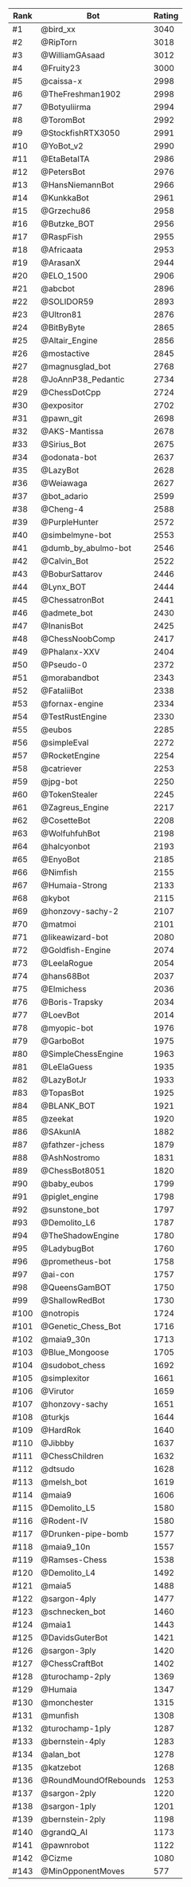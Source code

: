 Rank|Bot|Rating
---|---|---
#1|@bird_xx|3040
#2|@RipTorn|3018
#3|@WilliamGAsaad|3012
#4|@Fruity23|3000
#5|@caissa-x|2998
#6|@TheFreshman1902|2998
#7|@Botyuliirma|2994
#8|@ToromBot|2992
#9|@StockfishRTX3050|2991
#10|@YoBot_v2|2990
#11|@EtaBetaITA|2986
#12|@PetersBot|2976
#13|@HansNiemannBot|2966
#14|@KunkkaBot|2961
#15|@Grzechu86|2958
#16|@Butzke_BOT|2956
#17|@RaspFish|2955
#18|@Africaata|2953
#19|@ArasanX|2944
#20|@ELO_1500|2906
#21|@abcbot|2896
#22|@SOLIDOR59|2893
#23|@Ultron81|2876
#24|@BitByByte|2865
#25|@Altair_Engine|2856
#26|@mostactive|2845
#27|@magnusglad_bot|2768
#28|@JoAnnP38_Pedantic|2734
#29|@ChessDotCpp|2724
#30|@expositor|2702
#31|@pawn_git|2698
#32|@AKS-Mantissa|2678
#33|@Sirius_Bot|2675
#34|@odonata-bot|2637
#35|@LazyBot|2628
#36|@Weiawaga|2627
#37|@bot_adario|2599
#38|@Cheng-4|2588
#39|@PurpleHunter|2572
#40|@simbelmyne-bot|2553
#41|@dumb_by_abulmo-bot|2546
#42|@Calvin_Bot|2522
#43|@BoburSattarov|2446
#44|@Lynx_BOT|2444
#45|@ChessatronBot|2441
#46|@admete_bot|2430
#47|@InanisBot|2425
#48|@ChessNoobComp|2417
#49|@Phalanx-XXV|2404
#50|@Pseudo-0|2372
#51|@morabandbot|2343
#52|@FataliiBot|2338
#53|@fornax-engine|2334
#54|@TestRustEngine|2330
#55|@eubos|2285
#56|@simpleEval|2272
#57|@RocketEngine|2254
#58|@catriever|2253
#59|@jpg-bot|2250
#60|@TokenStealer|2245
#61|@Zagreus_Engine|2217
#62|@CosetteBot|2208
#63|@WolfuhfuhBot|2198
#64|@halcyonbot|2193
#65|@EnyoBot|2185
#66|@Nimfish|2155
#67|@Humaia-Strong|2133
#68|@kybot|2115
#69|@honzovy-sachy-2|2107
#70|@matmoi|2101
#71|@likeawizard-bot|2080
#72|@Goldfish-Engine|2074
#73|@LeelaRogue|2054
#74|@hans68Bot|2037
#75|@Elmichess|2036
#76|@Boris-Trapsky|2034
#77|@LoevBot|2014
#78|@myopic-bot|1976
#79|@GarboBot|1975
#80|@SimpleChessEngine|1963
#81|@LeElaGuess|1935
#82|@LazyBotJr|1933
#83|@TopasBot|1925
#84|@BLANK_BOT|1921
#85|@zeekat|1920
#86|@SAkunIA|1882
#87|@fathzer-jchess|1879
#88|@AshNostromo|1831
#89|@ChessBot8051|1820
#90|@baby_eubos|1799
#91|@piglet_engine|1798
#92|@sunstone_bot|1797
#93|@Demolito_L6|1787
#94|@TheShadowEngine|1780
#95|@LadybugBot|1760
#96|@prometheus-bot|1758
#97|@ai-con|1757
#98|@QueensGamBOT|1750
#99|@ShallowRedBot|1730
#100|@notropis|1724
#101|@Genetic_Chess_Bot|1716
#102|@maia9_30n|1713
#103|@Blue_Mongoose|1705
#104|@sudobot_chess|1692
#105|@simplexitor|1661
#106|@Virutor|1659
#107|@honzovy-sachy|1651
#108|@turkjs|1644
#109|@HardRok|1640
#110|@Jibbby|1637
#111|@ChessChildren|1632
#112|@dtsudo|1628
#113|@melsh_bot|1619
#114|@maia9|1606
#115|@Demolito_L5|1580
#116|@Rodent-IV|1580
#117|@Drunken-pipe-bomb|1577
#118|@maia9_10n|1557
#119|@Ramses-Chess|1538
#120|@Demolito_L4|1492
#121|@maia5|1488
#122|@sargon-4ply|1477
#123|@schnecken_bot|1460
#124|@maia1|1443
#125|@DavidsGuterBot|1421
#126|@sargon-3ply|1420
#127|@ChessCraftBot|1402
#128|@turochamp-2ply|1369
#129|@Humaia|1347
#130|@monchester|1315
#131|@munfish|1308
#132|@turochamp-1ply|1287
#133|@bernstein-4ply|1283
#134|@alan_bot|1278
#135|@katzebot|1268
#136|@RoundMoundOfRebounds|1253
#137|@sargon-2ply|1220
#138|@sargon-1ply|1201
#139|@bernstein-2ply|1198
#140|@grandQ_AI|1173
#141|@pawnrobot|1122
#142|@Cizme|1080
#143|@MinOpponentMoves|577
